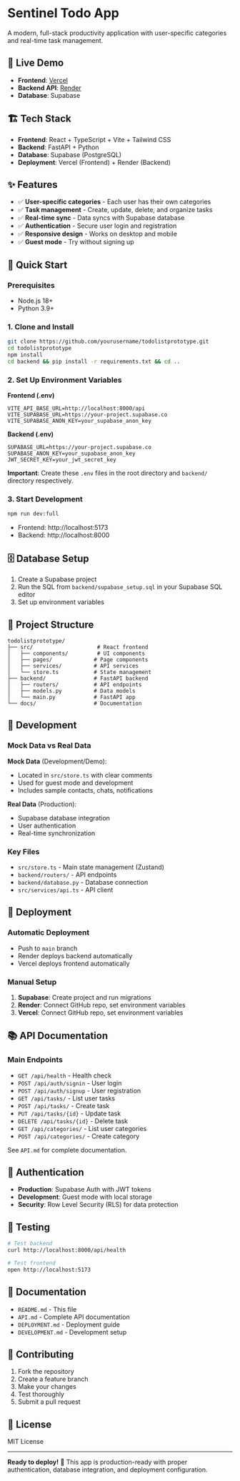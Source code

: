 # Sentinel Todo App

A modern, full-stack productivity application with user-specific categories and real-time task management.

## 🚀 Live Demo

- **Frontend**: [Vercel](https://todolistprototype-henna.vercel.app)
- **Backend API**: [Render](https://todolistprototype.onrender.com)
- **Database**: Supabase

## 🏗️ Tech Stack

- **Frontend**: React + TypeScript + Vite + Tailwind CSS
- **Backend**: FastAPI + Python
- **Database**: Supabase (PostgreSQL)
- **Deployment**: Vercel (Frontend) + Render (Backend)

## ✨ Features

- ✅ **User-specific categories** - Each user has their own categories
- ✅ **Task management** - Create, update, delete, and organize tasks
- ✅ **Real-time sync** - Data syncs with Supabase database
- ✅ **Authentication** - Secure user login and registration
- ✅ **Responsive design** - Works on desktop and mobile
- ✅ **Guest mode** - Try without signing up

## 🚀 Quick Start

### Prerequisites
- Node.js 18+
- Python 3.9+

### 1. Clone and Install
```bash
git clone https://github.com/yourusername/todolistprototype.git
cd todolistprototype
npm install
cd backend && pip install -r requirements.txt && cd ..
```

### 2. Set Up Environment Variables

**Frontend (.env)**
```env
VITE_API_BASE_URL=http://localhost:8000/api
VITE_SUPABASE_URL=https://your-project.supabase.co
VITE_SUPABASE_ANON_KEY=your_supabase_anon_key
```

**Backend (.env)**
```env
SUPABASE_URL=https://your-project.supabase.co
SUPABASE_ANON_KEY=your_supabase_anon_key
JWT_SECRET_KEY=your_jwt_secret_key
```

**Important**: Create these `.env` files in the root directory and `backend/` directory respectively.

### 3. Start Development
```bash
npm run dev:full
```

- Frontend: http://localhost:5173
- Backend: http://localhost:8000

## 🗄️ Database Setup

1. Create a Supabase project
2. Run the SQL from `backend/supabase_setup.sql` in your Supabase SQL editor
3. Set up environment variables

## 📁 Project Structure

```
todolistprototype/
├── src/                    # React frontend
│   ├── components/         # UI components
│   ├── pages/             # Page components
│   ├── services/          # API services
│   └── store.ts           # State management
├── backend/               # FastAPI backend
│   ├── routers/           # API endpoints
│   ├── models.py          # Data models
│   └── main.py            # FastAPI app
└── docs/                  # Documentation
```

## 🔧 Development

### Mock Data vs Real Data

**Mock Data** (Development/Demo):
- Located in `src/store.ts` with clear comments
- Used for guest mode and development
- Includes sample contacts, chats, notifications

**Real Data** (Production):
- Supabase database integration
- User authentication
- Real-time synchronization

### Key Files

- `src/store.ts` - Main state management (Zustand)
- `backend/routers/` - API endpoints
- `backend/database.py` - Database connection
- `src/services/api.ts` - API client

## 🚀 Deployment

### Automatic Deployment
- Push to `main` branch
- Render deploys backend automatically
- Vercel deploys frontend automatically

### Manual Setup
1. **Supabase**: Create project and run migrations
2. **Render**: Connect GitHub repo, set environment variables
3. **Vercel**: Connect GitHub repo, set environment variables

## 📚 API Documentation

### Main Endpoints
- `GET /api/health` - Health check
- `POST /api/auth/signin` - User login
- `POST /api/auth/signup` - User registration
- `GET /api/tasks/` - List user tasks
- `POST /api/tasks/` - Create task
- `PUT /api/tasks/{id}` - Update task
- `DELETE /api/tasks/{id}` - Delete task
- `GET /api/categories/` - List user categories
- `POST /api/categories/` - Create category

See `API.md` for complete documentation.

## 🔐 Authentication

- **Production**: Supabase Auth with JWT tokens
- **Development**: Guest mode with local storage
- **Security**: Row Level Security (RLS) for data protection

## 🧪 Testing

```bash
# Test backend
curl http://localhost:8000/api/health

# Test frontend
open http://localhost:5173
```

## 📖 Documentation

- `README.md` - This file
- `API.md` - Complete API documentation
- `DEPLOYMENT.md` - Deployment guide
- `DEVELOPMENT.md` - Development setup

## 🤝 Contributing

1. Fork the repository
2. Create a feature branch
3. Make your changes
4. Test thoroughly
5. Submit a pull request

## 📄 License

MIT License

---

**Ready to deploy!** 🚀 This app is production-ready with proper authentication, database integration, and deployment configuration.